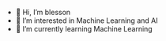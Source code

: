 - 👋 Hi, I’m blesson
- 👀 I’m interested in Machine Learning and AI
- 🌱 I’m currently learning Machine Learning


<!---
blesson07asd/blesson07asd is a ✨ special ✨ repository because its `README.md` (this file) appears on your GitHub profile.
You can click the Preview link to take a look at your changes.
--->
